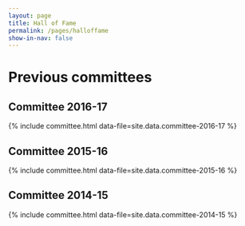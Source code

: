 ```yaml
---
layout: page
title: Hall of Fame
permalink: /pages/halloffame
show-in-nav: false
---
```


# Previous committees

## Committee 2016-17

{% include committee.html data-file=site.data.committee-2016-17 %}

## Committee 2015-16

{% include committee.html data-file=site.data.committee-2015-16 %}

## Committee 2014-15

{% include committee.html data-file=site.data.committee-2014-15 %}
